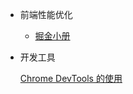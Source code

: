 <!--
 * @Author: sherlyzz
 * @Date: 2022-01-24
 * @LastEditTime: 2022-01-28 23:22:55
 * @LastEditors: Please set LastEditors
 * @Description: WEB 工程方向的收藏
-->

- 前端性能优化
  
  - [掘金小册](https://juejin.cn/book/6844733750048210957)

- 开发工具
  
  [Chrome DevTools 的使用](https://juejin.cn/post/6987752907579850765)